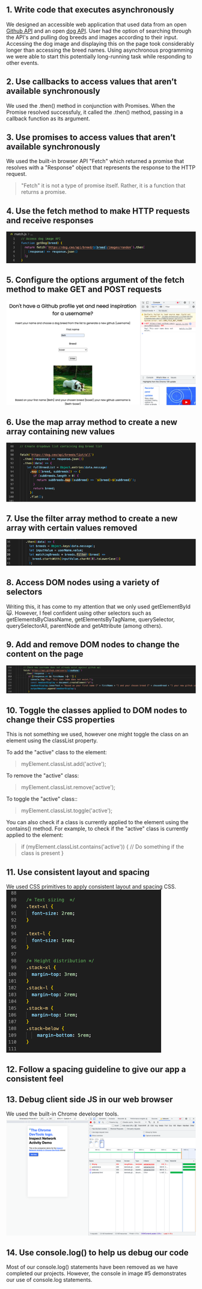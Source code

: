## 1. Write code that executes asynchronously

We designed an accessible web application that used data from an open [Github API](https://docs.github.com/en/rest?apiVersion=2022-11-28) and an open [dog API](https://dog.ceo/dog-api/). User had the option of searching through the API's and pulling dog breeds and images according to their input. Accessing the dog image and displaying this on the page took considerably longer than accessing the breed names. Using asynchronous programming we were able to start this potentially long-running task while responding to other events.

## 2. Use callbacks to access values that aren’t available synchronously

We used the .then() method in conjunction with Promises. When the Promise resolved successfuly, it called the .then() method, passing in a callback function as its argument.

## 3. Use promises to access values that aren’t available synchronously

We used the built-in browser API "Fetch" which returned a promise that resolves with a "Response" object that represents the response to the HTTP request.

> "Fetch" it is not a type of promise itself. Rather, it is a function that returns a promise.

## 4. Use the fetch method to make HTTP requests and receive responses
![Using fetch to access the dog API](/Images/HTTP/getDog()%20fetch.png)

## 5. Configure the options argument of the fetch method to make GET and POST requests
![GET](/Images/HTTP/GET.png)

## 6. Use the map array method to create a new array containing new values
![Using map](/Images/HTTP/map().png)

## 7. Use the filter array method to create a new array with certain values removed
![Using filter](/Images/HTTP/filter.png)

## 8. Access DOM nodes using a variety of selectors

Writing this, it has come to my attention that we only used getElementById 🙀. However, I feel confident using other selectors such as getElementsByClassName, getElementsByTagName, querySelector, querySelectorAll, parentNode and getAttribute (among others).

## 9. Add and remove DOM nodes to change the content on the page
![Add dom](/Images/HTTP/add%20dom%20nodes.png)

## 10. Toggle the classes applied to DOM nodes to change their CSS properties

This is not something we used, however one might toggle the class on an element using the classList property. 

To add the "active" class to the element:
> myElement.classList.add('active');

To remove the "active" class:
> myElement.classList.remove('active');

To toggle the "active" class::
> myElement.classList.toggle('active');

You can also check if a class is currently applied to the element using the contains() method. For example, to check if the "active" class is currently applied to the element:
> if (myElement.classList.contains('active')) {
  // Do something if the class is present
}

## 11. Use consistent layout and spacing

We used CSS primitives to apply consistent layout and spacing CSS.
![css primitives](/Images/HTTP/CSS%20primitives.png)

## 12. Follow a spacing guideline to give our app a consistent feel

## 13. Debug client side JS in our web browser

We used the built-in Chrome developer tools.
![debug](/Images/HTTP/Inspect%20Network%20DevTools%20scrnshot.png)

## 14. Use console.log() to help us debug our code

Most of our console.log() statements have been removed as we have completed our projects. However, the console in image #5 demonstrates our use of console.log statements.
